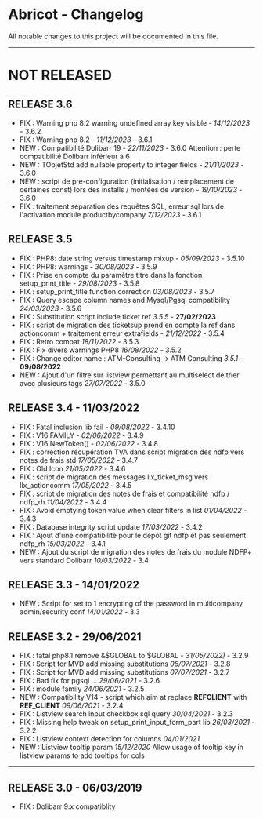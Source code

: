 # Abricot - Changelog
All notable changes to this project will be documented in this file.
___

# NOT RELEASED



## RELEASE 3.6
- FIX : Warning php 8.2  warning undefined array key visible - *14/12/2023* - 3.6.2
- FIX : Warning php 8.2 - *11/12/2023* - 3.6.1
- NEW : Compatibilité Dolibarr 19 - *22/11/2023* - 3.6.0
  Attention : perte compatibilité Dolibarr inférieur à 6
- NEW : TObjetStd add nullable property to integer fields - *21/11/2023* - 3.6.0
- NEW : script de pré-configuration (initialisation / remplacement de certaines const) lors des installs / montées de version - *19/10/2023* - 3.6.0
- FIX : traitement séparation des requêtes SQL, erreur sql lors de l'activation module productbycompany *7/12/2023* - 3.6.1

## RELEASE 3.5

- FIX : PHP8: date string versus timestamp mixup - *05/09/2023* - 3.5.10
- FIX : PHP8: warnings - *30/08/2023* - 3.5.9
- FIX : Prise en compte du paramètre titre dans la fonction setup_print_title - *29/08/2023* - 3.5.8
- FIX : setup_print_title function correction *03/08/2023* - 3.5.7
- FIX : Query escape column names and Mysql/Pgsql compatibility *24/03/2023* - 3.5.6
- FIX : Substitution script include ticket ref *3.5.5* - **27/02/2023**
- FIX : script de migration des ticketsup prend en compte la ref dans actioncomm  + traitement erreur extrafields - *21/12/2022* - 3.5.4  
- FIX : Retro compat *18/11/2022* - 3.5.3
- FIX : Fix divers warnings PHP8 *16/08/2022* - 3.5.2
- FIX : Change editor name : ATM-Consulting -> ATM Consulting *3.5.1* - **09/08/2022**
- NEW : Ajout d'un filtre sur listview permettant au multiselect de trier avec plusieurs tags *27/07/2022* - 3.5.0


## RELEASE 3.4 - 11/03/2022

- FIX : Fatal inclusion lib fail - *09/08/2022* - 3.4.10
- FIX : V16 FAMILY  - *02/06/2022* - 3.4.9
- FIX : V16 NewToken() - *02/06/2022* - 3.4.8
- FIX : correction récupération TVA dans script migration des ndfp vers notes de frais std *17/05/2022* - 3.4.7
- FIX : Old Icon *21/05/2022* - 3.4.6
- FIX : script de migration des messages llx_ticket_msg vers llx_actioncomm *17/05/2022* - 3.4.5
- FIX : script de migration des notes de frais et compatibilité ndfp / ndfp_rh  *11/04/2022* - 3.4.4
- FIX : Avoid emptying token value when clear filters in list *01/04/2022* - 3.4.3
- FIX : Database integrity script update  *17/03/2022* - 3.4.2
- FIX : Ajout d'une compatibilité pour le dépôt git ndfp et pas seulement ndfp_rh  *15/03/2022* - 3.4.1
- NEW : Ajout du script de migration des notes de frais du module NDFP+ vers standard Dolibarr  *10/03/2022* - 3.4

## RELEASE 3.3 - 14/01/2022

- NEW : Script for set to 1 encrypting of the password in multicompany admin/security conf  *14/01/2022* - 3.3

## RELEASE 3.2 - 29/06/2021

- FIX : fatal php8.1 remove &$GLOBAL to $GLOBAL - *31/05/2022)* - 3.2.9  
- FIX : Script for MVD add missing substitutions  *08/07/2021* - 3.2.8
- FIX : Script for MVD add missing substitutions  *07/07/2021* - 3.2.7
- FIX : Bad fix for pgsql ... *29/06/2021* - 3.2.6
- FIX : module family *24/06/2021* - 3.2.5
- NEW : Compatibility V14 - script which aim at replace __REFCLIENT__ with __REF_CLIENT__ *09/06/2021* - 3.2.4
- FIX : Listview search input checkbox sql query *30/04/2021* - 3.2.3
- FIX : Missing help tweak on setup_print_input_form_part lib *26/03/2021* - 3.2.2
- FIX : Listview context detection for columns *04/01/2021*
- NEW : Listview tooltip param  *15/12/2020*
  Allow usage of tooltip key in listview params to add tooltips for cols

___
## RELEASE 3.0 - 06/03/2019

- FIX : Dolibarr 9.x compatiblity
